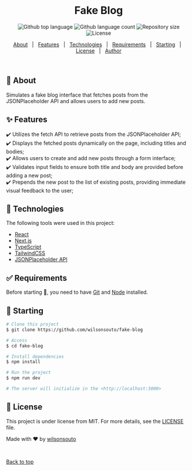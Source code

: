 &#xa0;

<h1 align="center">Fake Blog</h1>

<p align="center">
  <img alt="Github top language" src="https://img.shields.io/github/languages/top/wilsonsouto/fake-blog?color=56BEB8">

  <img alt="Github language count" src="https://img.shields.io/github/languages/count/wilsonsouto/fake-blog?color=56BEB8">

  <img alt="Repository size" src="https://img.shields.io/github/repo-size/wilsonsouto/fake-blog?color=56BEB8">

  <img alt="License" src="https://img.shields.io/github/license/wilsonsouto/fake-blog?color=56BEB8">

  <!-- <img alt="Github issues" src="https://img.shields.io/github/issues/wilsonsouto/fake-blog?color=56BEB8" /> -->

  <!-- <img alt="Github forks" src="https://img.shields.io/github/forks/wilsonsouto/fake-blog?color=56BEB8" /> -->

  <!-- <img alt="Github stars" src="https://img.shields.io/github/stars/wilsonsouto/fake-blog?color=56BEB8" /> -->
</p>

<!-- Status -->

<!-- <h4 align="center">
	🚧  Fake Blog 🚀 Under construction...  🚧
</h4>

<hr> -->

<p align="center">
  <a href="#dart-about">About</a> &#xa0; | &#xa0; 
  <a href="#sparkles-features">Features</a> &#xa0; | &#xa0;
  <a href="#rocket-technologies">Technologies</a> &#xa0; | &#xa0;
  <a href="#white_check_mark-requirements">Requirements</a> &#xa0; | &#xa0;
  <a href="#checkered_flag-starting">Starting</a> &#xa0; | &#xa0;
  <a href="#memo-license">License</a> &#xa0; | &#xa0;
  <a href="https://github.com/wilsonsouto" target="_blank">Author</a>
</p>

<br>

## :dart: About

Simulates a fake blog interface that fetches posts from the JSONPlaceholder API and allows users to add new posts.

## :sparkles: Features

:heavy_check_mark: Utilizes the fetch API to retrieve posts from the JSONPlaceholder API;\
:heavy_check_mark: Displays the fetched posts dynamically on the page, including titles and bodies;\
:heavy_check_mark: Allows users to create and add new posts through a form interface;\
:heavy_check_mark: Validates input fields to ensure both title and body are provided before adding a new post;\
:heavy_check_mark: Prepends the new post to the list of existing posts, providing immediate visual feedback to the user;

## :rocket: Technologies

The following tools were used in this project:

- [React](https://pt-br.reactjs.org/)
- [Next.js](https://nextjs.org/docs/)
- [TypeScript](https://www.typescriptlang.org/)
- [TailwindCSS](https://tailwindcss.com/)
- [JSONPlaceholder API](https://jsonplaceholder.typicode.com/)

## :white_check_mark: Requirements

Before starting :checkered_flag:, you need to have [Git](https://git-scm.com) and [Node](https://nodejs.org/en/) installed.

## :checkered_flag: Starting

```bash
# Clone this project
$ git clone https://github.com/wilsonsouto/fake-blog

# Access
$ cd fake-blog

# Install dependencies
$ npm install

# Run the project
$ npm run dev

# The server will initialize in the <http://localhost:3000>
```

## :memo: License

This project is under license from MIT. For more details, see the [LICENSE](LICENSE) file.

Made with :heart: by <a href="https://github.com/wilsonsouto" target="_blank">wilsonsouto</a>

&#xa0;

<a href="#top">Back to top</a>
